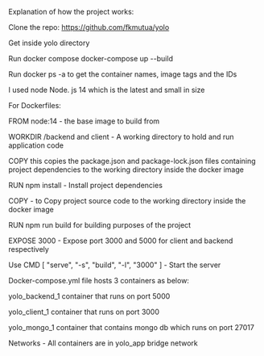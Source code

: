 Explanation of how the project works:

Clone the repo: https://github.com/fkmutua/yolo

Get inside  yolo directory 

Run docker compose docker-compose up --build

Run docker ps -a to get the container names, image tags and the IDs


I used node Node. js 14 which is the latest and small in size 

For Dockerfiles:

FROM node:14 -  the base image to build from

WORKDIR /backend and client  - A working directory to hold and run  application code

COPY this copies the package.json and package-lock.json files containing project dependencies to the working directory inside the docker image

RUN npm install - Install project dependencies

COPY - to  Copy project source code to the working directory inside the docker image

RUN npm run build for building purposes of the project 

EXPOSE 3000 - Expose port 3000 and 5000 for client and backend respectively 

Use CMD [ "serve", "-s", "build", "-l", "3000" ] - Start the server

Docker-compose.yml file hosts 3 containers as below:

yolo_backend_1 container that runs on port 5000

yolo_client_1 container that runs on port 3000

yolo_mongo_1  container that contains mongo db which runs on port 27017 

Networks - All containers are in yolo_app bridge network